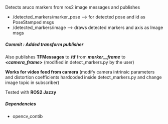 Detects aruco markers from ros2 image messages and publishes

- /detected_markers/marker_pose --> for detected pose and id as PoseStamped msgs
- /detected_markers/image --> draws detected markers and axis as Image msgs

##### Commit : Added transform publisher

Also publishes **TFMessages** to **/tf** from **_marker\_<id>\_frame_** to **_<camera_frame>_** (modified in detect_markers.py by the user)

**Works for video feed from camera**
(modify camera intrinsic parameters and distortion coefficients hardcoded inside detect_markers.py and change image topic in subscriber)

Tested with **ROS2 Jazzy**

##### **Dependencies**

- opencv_contib
